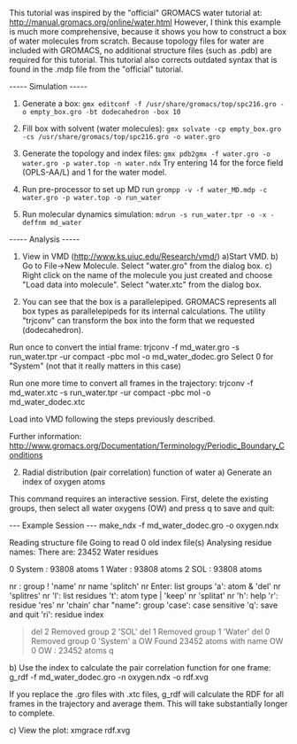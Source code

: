 This tutorial was inspired by the "official" GROMACS water tutorial at:
http://manual.gromacs.org/online/water.html
However, I think this example is much more comprehensive, because it shows you how to construct a box of water molecules from scratch. Because topology files for water are included with GROMACS, no additional structure files (such as .pdb) are required for this tutorial. This tutorial also corrects outdated syntax that is found in the .mdp file from the "official" tutorial.

----- Simulation -----
1. Generate a box:
`gmx editconf -f /usr/share/gromacs/top/spc216.gro -o empty_box.gro -bt dodecahedron -box 10`

2. Fill box with solvent (water molecules):
`gmx solvate -cp empty_box.gro -cs /usr/share/gromacs/top/spc216.gro -o water.gro`

3. Generate the topology and index files:
`gmx pdb2gmx -f water.gro -o water.gro -p water.top -n water.ndx`
Try entering 14 for the force field (OPLS-AA/L) and 1 for the water model.

4. Run pre-processor to set up MD run
`grompp -v -f water_MD.mdp -c water.gro -p water.top -o run_water`

5. Run molecular dynamics simulation:
`mdrun -s run_water.tpr -o -x -deffnm md_water`

----- Analysis -----
1. View in VMD (http://www.ks.uiuc.edu/Research/vmd/)
a)Start VMD.
b) Go to File->New Molecule.  Select "water.gro" from the dialog box.
c) Right click on the name of the molecule you just created and choose "Load data into molecule".
Select "water.xtc" from the dialog box.

2. You can see that the box is a parallelepiped. GROMACS represents all box types as parallelepipeds for its internal calculations.  The utility "trjconv" can transform the box into the form that we requested (dodecahedron). 

Run once to convert the intial frame:
trjconv -f md_water.gro -s run_water.tpr -ur compact -pbc mol -o md_water_dodec.gro
Select 0 for "System" (not that it really matters in this case)

Run one more time to convert all frames in the trajectory:
trjconv -f md_water.xtc -s run_water.tpr -ur compact -pbc mol -o md_water_dodec.xtc

Load into VMD following the steps previously described.

Further information:
http://www.gromacs.org/Documentation/Terminology/Periodic_Boundary_Conditions

2. Radial distribution (pair correlation) function of water
a) Generate an index of oxygen atoms

This command requires an interactive session. First, delete the existing groups, then select all water oxygens (OW) and press q to save and quit:

--- Example Session ---
make_ndx -f md_water_dodec.gro -o oxygen.ndx

Reading structure file
Going to read 0 old index file(s)
Analysing residue names:
There are: 23452      Water residues

  0 System              : 93808 atoms
  1 Water               : 93808 atoms
  2 SOL                 : 93808 atoms

 nr : group       !   'name' nr name   'splitch' nr    Enter: list groups
 'a': atom        &   'del' nr         'splitres' nr   'l': list residues
 't': atom type   |   'keep' nr        'splitat' nr    'h': help
 'r': residue         'res' nr         'chain' char
 "name": group        'case': case sensitive           'q': save and quit
 'ri': residue index

> del 2
Removed group 2 'SOL'
> del 1
Removed group 1 'Water'
> del 0
Removed group 0 'System'
> a OW
Found 23452 atoms with name OW
  0 OW                  : 23452 atoms
> q

b) Use the index to calculate the pair correlation function for one frame:
g_rdf -f md_water_dodec.gro -n oxygen.ndx -o rdf.xvg

If you replace the .gro files with .xtc files, g_rdf will calculate the RDF for all frames in the trajectory and average them.  This will take substantially longer to complete.

c) View the plot:
xmgrace rdf.xvg 


